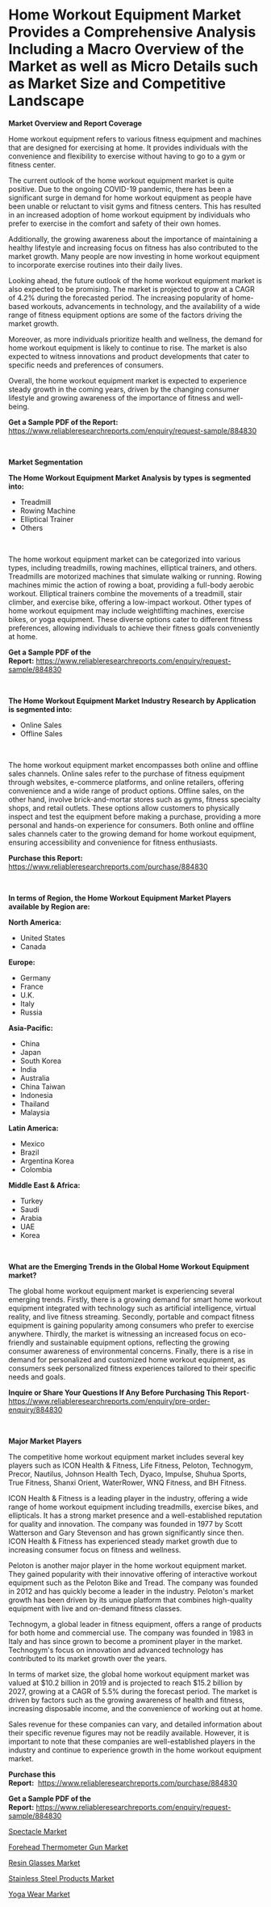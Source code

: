 <p><h1>Home Workout Equipment Market Provides a Comprehensive Analysis Including a Macro Overview of the Market as well as Micro Details such as Market Size and Competitive Landscape</h1></p><p><strong>Market Overview and Report Coverage</strong></p>
<p><p>Home workout equipment refers to various fitness equipment and machines that are designed for exercising at home. It provides individuals with the convenience and flexibility to exercise without having to go to a gym or fitness center.</p><p>The current outlook of the home workout equipment market is quite positive. Due to the ongoing COVID-19 pandemic, there has been a significant surge in demand for home workout equipment as people have been unable or reluctant to visit gyms and fitness centers. This has resulted in an increased adoption of home workout equipment by individuals who prefer to exercise in the comfort and safety of their own homes.</p><p>Additionally, the growing awareness about the importance of maintaining a healthy lifestyle and increasing focus on fitness has also contributed to the market growth. Many people are now investing in home workout equipment to incorporate exercise routines into their daily lives.</p><p>Looking ahead, the future outlook of the home workout equipment market is also expected to be promising. The market is projected to grow at a CAGR of 4.2% during the forecasted period. The increasing popularity of home-based workouts, advancements in technology, and the availability of a wide range of fitness equipment options are some of the factors driving the market growth.</p><p>Moreover, as more individuals prioritize health and wellness, the demand for home workout equipment is likely to continue to rise. The market is also expected to witness innovations and product developments that cater to specific needs and preferences of consumers.</p><p>Overall, the home workout equipment market is expected to experience steady growth in the coming years, driven by the changing consumer lifestyle and growing awareness of the importance of fitness and well-being.</p></p>
<p><strong>Get a Sample PDF of the Report:</strong> <a href="https://www.reliableresearchreports.com/enquiry/request-sample/884830">https://www.reliableresearchreports.com/enquiry/request-sample/884830</a></p>
<p>&nbsp;</p>
<p><strong>Market Segmentation</strong></p>
<p><strong>The Home Workout Equipment Market Analysis by types is segmented into:</strong></p>
<p><ul><li>Treadmill</li><li>Rowing Machine</li><li>Elliptical Trainer</li><li>Others</li></ul></p>
<p>&nbsp;</p>
<p><p>The home workout equipment market can be categorized into various types, including treadmills, rowing machines, elliptical trainers, and others. Treadmills are motorized machines that simulate walking or running. Rowing machines mimic the action of rowing a boat, providing a full-body aerobic workout. Elliptical trainers combine the movements of a treadmill, stair climber, and exercise bike, offering a low-impact workout. Other types of home workout equipment may include weightlifting machines, exercise bikes, or yoga equipment. These diverse options cater to different fitness preferences, allowing individuals to achieve their fitness goals conveniently at home.</p></p>
<p><strong>Get a Sample PDF of the Report:</strong>&nbsp;<a href="https://www.reliableresearchreports.com/enquiry/request-sample/884830">https://www.reliableresearchreports.com/enquiry/request-sample/884830</a></p>
<p>&nbsp;</p>
<p><strong>The Home Workout Equipment Market Industry Research by Application is segmented into:</strong></p>
<p><ul><li>Online Sales</li><li>Offline Sales</li></ul></p>
<p>&nbsp;</p>
<p><p>The home workout equipment market encompasses both online and offline sales channels. Online sales refer to the purchase of fitness equipment through websites, e-commerce platforms, and online retailers, offering convenience and a wide range of product options. Offline sales, on the other hand, involve brick-and-mortar stores such as gyms, fitness specialty shops, and retail outlets. These options allow customers to physically inspect and test the equipment before making a purchase, providing a more personal and hands-on experience for consumers. Both online and offline sales channels cater to the growing demand for home workout equipment, ensuring accessibility and convenience for fitness enthusiasts.</p></p>
<p><strong>Purchase this Report:</strong>&nbsp; <a href="https://www.reliableresearchreports.com/purchase/884830">https://www.reliableresearchreports.com/purchase/884830</a></p>
<p>&nbsp;</p>
<p><strong>In terms of Region, the Home Workout Equipment Market Players available by Region are:</strong></p>
<p>
    <p> <strong> North America: </strong>
        <ul>
            <li>United States</li>
            <li>Canada</li>
        </ul>
        </p> 
    <p> <strong> Europe: </strong>
        <ul>
            <li>Germany</li>
            <li>France</li>
            <li>U.K.</li>
            <li>Italy</li>
            <li>Russia</li>
        </ul>
        </p> 
    <p> <strong> Asia-Pacific: </strong>
        <ul>
            <li>China</li>
            <li>Japan</li>
            <li>South Korea</li>
            <li>India</li>
            <li>Australia</li>
            <li>China Taiwan</li>
            <li>Indonesia</li>
            <li>Thailand</li>
            <li>Malaysia</li>
        </ul>
        </p> 
    <p> <strong> Latin America: </strong>
        <ul>
            <li>Mexico</li>
            <li>Brazil</li>
            <li>Argentina Korea</li>
            <li>Colombia</li>
        </ul>
        </p> 
    <p> <strong> Middle East & Africa: </strong>
        <ul>
            <li>Turkey</li>
            <li>Saudi</li>
            <li>Arabia</li>
            <li>UAE</li>
            <li>Korea</li>
        </ul>
    </p>
    </p>
<p>&nbsp;</p>
<p><strong>What are the Emerging Trends in the Global Home Workout Equipment market?</strong></p>
<p><p>The global home workout equipment market is experiencing several emerging trends. Firstly, there is a growing demand for smart home workout equipment integrated with technology such as artificial intelligence, virtual reality, and live fitness streaming. Secondly, portable and compact fitness equipment is gaining popularity among consumers who prefer to exercise anywhere. Thirdly, the market is witnessing an increased focus on eco-friendly and sustainable equipment options, reflecting the growing consumer awareness of environmental concerns. Finally, there is a rise in demand for personalized and customized home workout equipment, as consumers seek personalized fitness experiences tailored to their specific needs and goals.</p></p>
<p><strong>Inquire or Share Your Questions If Any Before Purchasing This Report</strong>- <a href="https://www.reliableresearchreports.com/enquiry/pre-order-enquiry/884830">https://www.reliableresearchreports.com/enquiry/pre-order-enquiry/884830</a></p>
<p>&nbsp;</p>
<p><strong>Major Market Players</strong></p>
<p><p>The competitive home workout equipment market includes several key players such as ICON Health & Fitness, Life Fitness, Peloton, Technogym, Precor, Nautilus, Johnson Health Tech, Dyaco, Impulse, Shuhua Sports, True Fitness, Shanxi Orient, WaterRower, WNQ Fitness, and BH Fitness.</p><p>ICON Health & Fitness is a leading player in the industry, offering a wide range of home workout equipment including treadmills, exercise bikes, and ellipticals. It has a strong market presence and a well-established reputation for quality and innovation. The company was founded in 1977 by Scott Watterson and Gary Stevenson and has grown significantly since then. ICON Health & Fitness has experienced steady market growth due to increasing consumer focus on fitness and wellness. </p><p>Peloton is another major player in the home workout equipment market. They gained popularity with their innovative offering of interactive workout equipment such as the Peloton Bike and Tread. The company was founded in 2012 and has quickly become a leader in the industry. Peloton's market growth has been driven by its unique platform that combines high-quality equipment with live and on-demand fitness classes. </p><p>Technogym, a global leader in fitness equipment, offers a range of products for both home and commercial use. The company was founded in 1983 in Italy and has since grown to become a prominent player in the market. Technogym's focus on innovation and advanced technology has contributed to its market growth over the years.</p><p>In terms of market size, the global home workout equipment market was valued at $10.2 billion in 2019 and is projected to reach $15.2 billion by 2027, growing at a CAGR of 5.5% during the forecast period. The market is driven by factors such as the growing awareness of health and fitness, increasing disposable income, and the convenience of working out at home.</p><p>Sales revenue for these companies can vary, and detailed information about their specific revenue figures may not be readily available. However, it is important to note that these companies are well-established players in the industry and continue to experience growth in the home workout equipment market.</p></p>
<p><strong>Purchase this Report:</strong>&nbsp;&nbsp;<a href="https://www.reliableresearchreports.com/purchase/884830">https://www.reliableresearchreports.com/purchase/884830</a></p>
<p></p>
<p><strong>Get a Sample PDF of the Report:</strong>&nbsp;<a href="https://www.reliableresearchreports.com/enquiry/request-sample/884830">https://www.reliableresearchreports.com/enquiry/request-sample/884830</a></p>
<p><p><a href="https://github.com/prosalinda88/Market-Research-Report-List-2/blob/main/spectacle-market.md">Spectacle Market</a></p><p><a href="https://github.com/amae102299/Market-Research-Report-List-2/blob/main/forehead-thermometer-gun-market.md">Forehead Thermometer Gun Market</a></p><p><a href="https://github.com/jonneygiverf/Market-Research-Report-List-2/blob/main/resin-glasses-market.md">Resin Glasses Market</a></p><p><a href="https://github.com/abbypearson7765/Market-Research-Report-List-2/blob/main/stainless-steel-products-market.md">Stainless Steel Products Market</a></p><p><a href="https://github.com/dziulagalemab/Market-Research-Report-List-2/blob/main/yoga-wear-market.md">Yoga Wear Market</a></p></p>